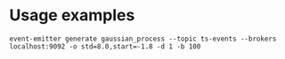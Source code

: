 # Usage examples  
```
event-emitter generate gaussian_process --topic ts-events --brokers localhost:9092 -o std=8.0,start=-1.8 -d 1 -b 100
```